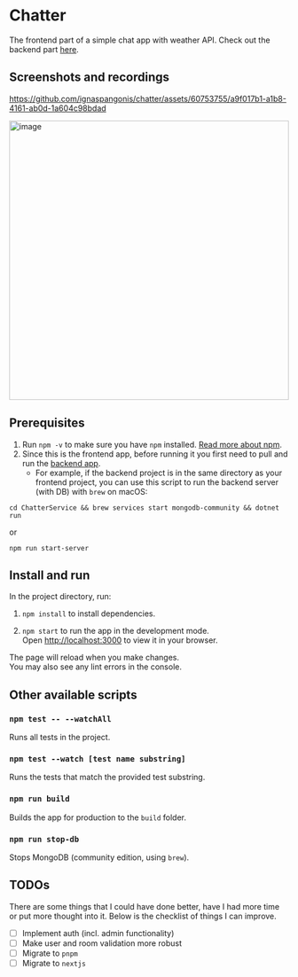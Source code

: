 # Chatter

The frontend part of a simple chat app with weather API. Check out the backend part [here](https://github.com/ignaspangonis/chatter-service).

## Screenshots and recordings

https://github.com/ignaspangonis/chatter/assets/60753755/a9f017b1-a1b8-4161-ab0d-1a604c98bdad

<img width="504" alt="image" src="https://github.com/ignaspangonis/chatter/assets/60753755/1dc50961-9791-44a6-a781-b4ad3182e2a8">

## Prerequisites

1. Run `npm -v` to make sure you have `npm` installed. [Read more about npm](https://docs.npmjs.com/getting-started).
2. Since this is the frontend app, before running it you first need to pull and run the [backend app](https://github.com/ignaspangonis/chatter-service/).
    - For example, if the backend project is in the same directory as your frontend project, you can use this script to run the backend server (with DB) with `brew` on macOS:

```
cd ChatterService && brew services start mongodb-community && dotnet run
```

or

```
npm run start-server
```


## Install and run

In the project directory, run:

1. `npm install` to install dependencies.

2. `npm start` to run the app in the development mode.\
Open [http://localhost:3000](http://localhost:3000) to view it in your browser.

The page will reload when you make changes.\
You may also see any lint errors in the console.

## Other available scripts

### `npm test -- --watchAll`

Runs all tests in the project.

### `npm test --watch [test name substring]`

Runs the tests that match the provided test substring.

### `npm run build`

Builds the app for production to the `build` folder.

### `npm run stop-db`
Stops MongoDB (community edition, using `brew`).

## TODOs

There are some things that I could have done better, have I had more time or put more thought into it. Below is the checklist of things I can improve.

- [ ] Implement auth (incl. admin functionality)
- [ ] Make user and room validation more robust
- [ ] Migrate to `pnpm`
- [ ] Migrate to `nextjs`
